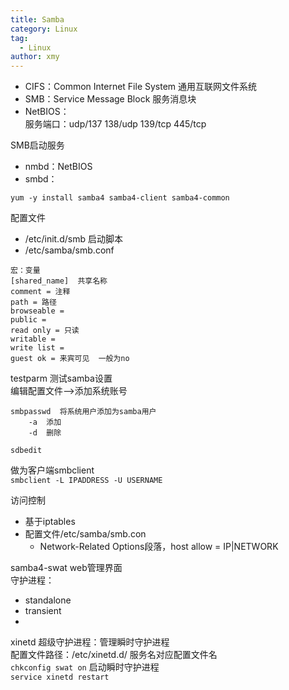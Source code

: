```yaml
---
title: Samba
category: Linux
tag: 
  - Linux
author: xmy
---
```



* CIFS：Common Internet File System 通用互联网文件系统  
* SMB：Service Message Block 服务消息块  
* NetBIOS：  
    服务端口：udp/137  138/udp  139/tcp 445/tcp  

SMB启动服务 
* nmbd：NetBIOS  
* smbd：  

`yum -y install samba4 samba4-client samba4-common`

配置文件  
* /etc/init.d/smb 启动脚本  
* /etc/samba/smb.conf  
```
宏：变量  
[shared_name]  共享名称
comment = 注释
path = 路径
browseable =
public = 
read only = 只读
writable =
write list =
guest ok = 来宾可见  一般为no  
```
testparm 测试samba设置  
编辑配置文件-->添加系统账号  
```
smbpasswd  将系统用户添加为samba用户  
    -a  添加
    -d  删除

sdbedit 
```

做为客户端smbclient  
`smbclient -L IPADDRESS -U USERNAME`

访问控制  
* 基于iptables
* 配置文件/etc/samba/smb.con
    * Network-Related Options段落，host allow = IP|NETWORK  




samba4-swat  web管理界面  
守护进程：
* standalone
* transient  
* 

xinetd  超级守护进程：管理瞬时守护进程  
配置文件路径：/etc/xinetd.d/   服务名对应配置文件名  
`chkconfig swat on` 启动瞬时守护进程  
`service xinetd restart`  
    